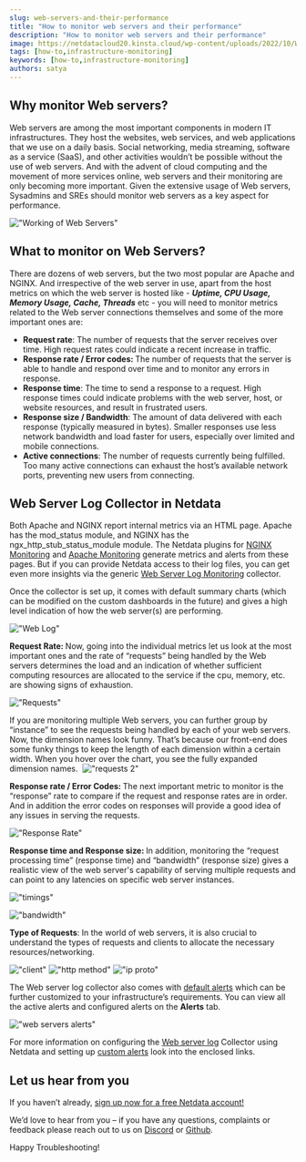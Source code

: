 ```yaml
---
slug: web-servers-and-their-performance
title: "How to monitor web servers and their performance"
description: "How to monitor web servers and their performance"
image: https://netdatacloud20.kinsta.cloud/wp-content/uploads/2022/10/Web-Servers-2.png
tags: [how-to,infrastructure-monitoring]
keywords: [how-to,infrastructure-monitoring]
authors: satya
---
```


<!--truncate-->

## Why monitor Web servers?
Web servers are among the most important components in modern IT infrastructures. They host the websites, web services, and web applications that we use on a daily basis. Social networking, media streaming, software as a service (SaaS), and other activities wouldn’t be possible without the use of web servers. And with the advent of cloud computing and the movement of more services online, web servers and their monitoring are only becoming more important. Given the extensive usage of Web servers, Sysadmins and SREs should monitor web servers as a key aspect for performance. 

!["Working of Web Servers"](https://netdatacloud20.kinsta.cloud/wp-content/uploads/2022/10/Web-Servers-2.png)

## What to monitor on Web Servers?
There are dozens of web servers, but the two most popular are Apache and NGINX. And irrespective of the web server in use, apart from the host metrics on which the web server is hosted like - <b><i>Uptime, CPU Usage, Memory Usage, Cache, Threads</i></b> etc - you will need to monitor metrics related to the Web server connections themselves and some of the more important ones are:
<ul>
 	<li><b>Request rate</b>: The number of requests that the server receives over time. High request rates could indicate a recent increase in traffic.</li>
 	<li><b>Response rate / Error codes: </b>The number of requests that the server is able to handle and respond over time and to monitor any errors in response.</li>
 	<li><b>Response time</b>: The time to send a response to a request. High response times could indicate problems with the web server, host, or website resources, and result in frustrated users.</li>
 	<li><b>Response size / Bandwidth</b>: The amount of data delivered with each response (typically measured in bytes). Smaller responses use less network bandwidth and load faster for users, especially over limited and mobile connections.</li>
 	<li><b>Active connections</b>: The number of requests currently being fulfilled. Too many active connections can exhaust the host’s available network ports, preventing new users from connecting.</li>
</ul>

## Web Server Log Collector in Netdata

Both Apache and NGINX report internal metrics via an HTML page. Apache has the mod_status module, and NGINX has the ngx_http_stub_status_module module. The Netdata plugins for <a href="https://learn.netdata.cloud/docs/agent/collectors/go.d.plugin/modules/nginx">NGINX Monitoring</a> and <a href="https://learn.netdata.cloud/docs/agent/collectors/go.d.plugin/modules/apache">Apache Monitoring</a> generate metrics and alerts from these pages. But if you can provide Netdata access to their log files, you can get even more insights via the generic <a href="https://learn.netdata.cloud/docs/agent/collectors/go.d.plugin/modules/weblog">Web Server Log Monitoring</a> collector.

Once the collector is set up, it comes with default summary charts (which can be modified on the custom dashboards in the future) and gives a high level indication of how the web server(s) are performing.

!["Web Log"](https://netdatacloud20.kinsta.cloud/wp-content/uploads/2022/10/Web-Servers-3.png)

<b>Request Rate: </b>Now, going into the individual metrics let us look at the most important ones and the rate of “requests” being handled by the Web servers determines the load and an indication of whether sufficient computing resources are allocated to the service if the cpu, memory, etc. are showing signs of exhaustion. 

!["Requests"](https://netdatacloud20.kinsta.cloud/wp-content/uploads/2022/10/Web-Servers-4.png)

If you are monitoring multiple Web servers, you can further group by “instance” to see the requests being handled by each of your web servers. Now, the dimension names look funny. That’s because our front-end does some funky things to keep the length of each dimension within a certain width. When you hover over the chart, you see the fully expanded dimension names. 
!["requests 2"](https://netdatacloud20.kinsta.cloud/wp-content/uploads/2022/10/Web-Servers-5.png)

<b>Response rate / Error Codes: </b>The next important metric to monitor is the “response” rate to compare if the request and response rates are in order. And in addition the error codes on responses will provide a good idea of any issues in serving the requests.

!["Response Rate"](https://netdatacloud20.kinsta.cloud/wp-content/uploads/2022/10/Web-Servers-6.png)

<b>Response time and Response size: </b>In addition, monitoring the “request processing time” (response time) and “bandwidth” (response size) gives a realistic view of the web server's capability of serving multiple requests and can point to any latencies on specific web server instances.

!["timings"](https://netdatacloud20.kinsta.cloud/wp-content/uploads/2022/10/Web-Servers-7.png)

!["bandwidth"](https://netdatacloud20.kinsta.cloud/wp-content/uploads/2022/10/Web-Servers-8.png)

<b>Type of Requests</b>: In the world of web servers, it is also crucial to understand the types of requests and clients to allocate the necessary resources/networking.

!["client"](https://netdatacloud20.kinsta.cloud/wp-content/uploads/2022/10/Web-Servers-9.png)
!["http method"](https://netdatacloud20.kinsta.cloud/wp-content/uploads/2022/10/monitor-web-servers-1b.png)
!["ip proto"](https://netdatacloud20.kinsta.cloud/wp-content/uploads/2022/10/Web-Servers-10.png)

The Web server log collector also comes with <a href="https://github.com/netdata/netdata/blob/master/health/health.d/web_log.conf">default alerts</a> which can be further customized to your infrastructure’s requirements. You can view all the active alerts and configured alerts on the <strong>Alerts</strong> tab.

!["web servers alerts"](https://netdatacloud20.kinsta.cloud/wp-content/uploads/2022/10/Web-Servers-11.png)

For more information on configuring the <a href="https://learn.netdata.cloud/docs/agent/collectors/go.d.plugin/modules/weblog">Web server log</a> Collector using Netdata and setting up <a href="https://learn.netdata.cloud/docs/monitor/configure-alarms">custom alerts</a> look into the enclosed links.

## Let us hear from you

If you haven’t already, <a href="https://app.netdata.cloud/">sign up now for a free Netdata account!</a>

We’d love to hear from you – if you have any questions, complaints or feedback please reach out to us on <a href="https://discord.com/invite/mPZ6WZKKG2">Discord</a> or <a href="https://github.com/netdata/netdata/">Github</a>.

Happy Troubleshooting!